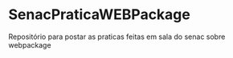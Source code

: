 # SenacPraticaWEBPackage
Repositório para postar as praticas feitas em sala do senac sobre webpackage
